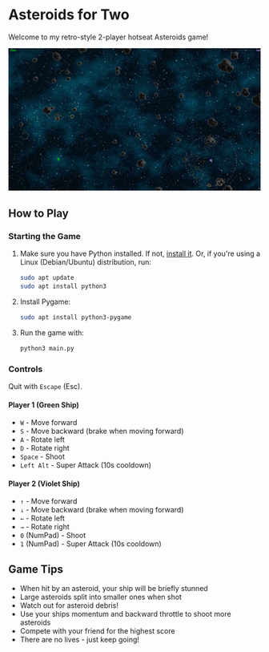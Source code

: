 # Asteroids for Two

Welcome to my retro-style 2-player hotseat Asteroids game!

![Asteroids for Two Screenshot](pics/asteroids%20for%20two.png)

## How to Play

### Starting the Game
1. Make sure you have Python installed.
   If not, [install it](https://www.python.org/downloads/).
   Or, if you're using a Linux (Debian/Ubuntu) distribution, run:
   ```bash
   sudo apt update
   sudo apt install python3
   ```
2. Install Pygame:
   ```bash
   sudo apt install python3-pygame
   ```
3. Run the game with:
   ```bash
   python3 main.py
   ```

### Controls

Quit with `Escape` (Esc).

#### Player 1 (Green Ship)
- `W` - Move forward
- `S` - Move backward (brake when moving forward)
- `A` - Rotate left
- `D` - Rotate right
- `Space` - Shoot
- `Left Alt` - Super Attack (10s cooldown)

#### Player 2 (Violet Ship)
- `↑` - Move forward
- `↓` - Move backward (brake when moving forward)
- `←` - Rotate left
- `→` - Rotate right
- `0` (NumPad) - Shoot
- `1` (NumPad) - Super Attack (10s cooldown)

## Game Tips
- When hit by an asteroid, your ship will be briefly stunned
- Large asteroids split into smaller ones when shot
- Watch out for asteroid debris!
- Use your ships momentum and backward throttle to shoot more asteroids
- Compete with your friend for the highest score
- There are no lives - just keep going!